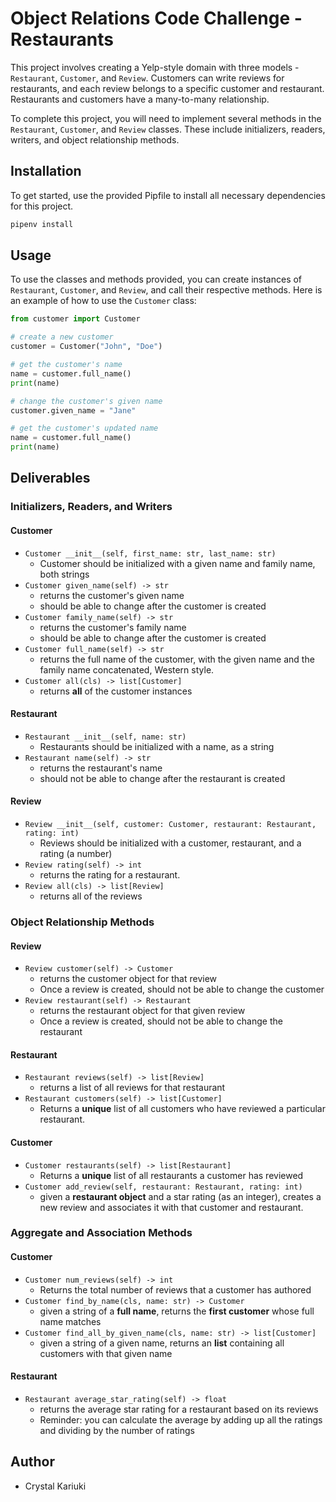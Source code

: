 # Object Relations Code Challenge - Restaurants

This project involves creating a Yelp-style domain with three models - `Restaurant`, `Customer`, and `Review`. Customers can write reviews for restaurants, and each review belongs to a specific customer and restaurant. Restaurants and customers have a many-to-many relationship.

To complete this project, you will need to implement several methods in the `Restaurant`, `Customer`, and `Review` classes. These include initializers, readers, writers, and object relationship methods.

## Installation

To get started, use the provided Pipfile to install all necessary dependencies for this project.

```bash
pipenv install
```

## Usage

To use the classes and methods provided, you can create instances of `Restaurant`, `Customer`, and `Review`, and call their respective methods. Here is an example of how to use the `Customer` class:

```python
from customer import Customer

# create a new customer
customer = Customer("John", "Doe")

# get the customer's name
name = customer.full_name()
print(name)

# change the customer's given name
customer.given_name = "Jane"

# get the customer's updated name
name = customer.full_name()
print(name)
```

## Deliverables

### Initializers, Readers, and Writers

#### Customer

- `Customer __init__(self, first_name: str, last_name: str)`
  - Customer should be initialized with a given name and family name, both strings
- `Customer given_name(self) -> str`
  - returns the customer's given name
  - should be able to change after the customer is created
- `Customer family_name(self) -> str`
  - returns the customer's family name
  - should be able to change after the customer is created
- `Customer full_name(self) -> str`
  - returns the full name of the customer, with the given name and the family name concatenated, Western style.
- `Customer all(cls) -> list[Customer]`
  - returns **all** of the customer instances

#### Restaurant

- `Restaurant __init__(self, name: str)`
  - Restaurants should be initialized with a name, as a string
- `Restaurant name(self) -> str`
  - returns the restaurant's name
  - should not be able to change after the restaurant is created

#### Review

- `Review __init__(self, customer: Customer, restaurant: Restaurant, rating: int)`
  - Reviews should be initialized with a customer, restaurant, and a rating (a number)
- `Review rating(self) -> int`
  - returns the rating for a restaurant.
- `Review all(cls) -> list[Review]`
  - returns all of the reviews

### Object Relationship Methods

#### Review

- `Review customer(self) -> Customer`
  - returns the customer object for that review
  - Once a review is created, should not be able to change the customer
- `Review restaurant(self) -> Restaurant`
  - returns the restaurant object for that given review
  - Once a review is created, should not be able to change the restaurant

#### Restaurant

- `Restaurant reviews(self) -> list[Review]`
  - returns a list of all reviews for that restaurant
- `Restaurant customers(self) -> list[Customer]`
  - Returns a **unique** list of all customers who have reviewed a particular restaurant.

#### Customer

- `Customer restaurants(self) -> list[Restaurant]`
  - Returns a **unique** list of all restaurants a customer has reviewed
- `Customer add_review(self, restaurant: Restaurant, rating: int)`
  - given a **restaurant object** and a star rating (as an integer), creates a new review and associates it with that customer and restaurant.

### Aggregate and Association Methods

#### Customer

- `Customer num_reviews(self) -> int`
  - Returns the total number of reviews that a customer has authored
- `Customer find_by_name(cls, name: str) -> Customer`
  - given a string of a **full name**, returns the **first customer** whose full name matches
- `Customer find_all_by_given_name(cls, name: str) -> list[Customer]`
  - given a string of a given name, returns an **list** containing all customers with that given name

#### Restaurant

- `Restaurant average_star_rating(self) -> float`
  - returns the average star rating for a restaurant based on its reviews
  - Reminder: you can calculate the average by adding up all the ratings and dividing by the number of ratings

## Author
- Crystal Kariuki